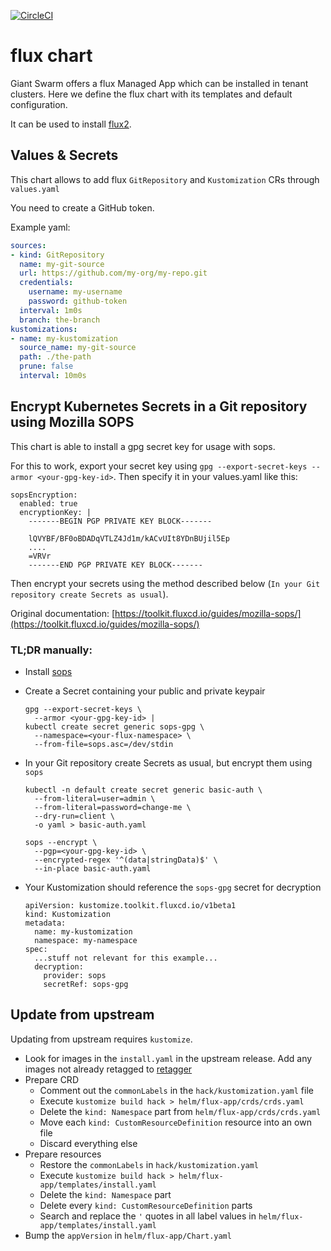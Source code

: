 [![CircleCI](https://circleci.com/gh/giantswarm/flux-app.svg?style=shield)](https://circleci.com/gh/giantswarm/flux-app)

# flux chart

Giant Swarm offers a flux Managed App which can be installed in tenant clusters.
Here we define the flux chart with its templates and default configuration.

It can be used to install [flux2](https://github.com/flux/flux2).

## Values & Secrets

This chart allows to add flux `GitRepository` and `Kustomization` CRs through `values.yaml`

You need to create a GitHub token.

Example yaml:

```yaml
sources:
- kind: GitRepository
  name: my-git-source
  url: https://github.com/my-org/my-repo.git
  credentials:
    username: my-username
    password: github-token
  interval: 1m0s
  branch: the-branch
kustomizations:
- name: my-kustomization
  source_name: my-git-source
  path: ./the-path
  prune: false
  interval: 10m0s
```

## Encrypt Kubernetes Secrets in a Git repository using Mozilla SOPS

This chart is able to install a gpg secret key for usage with sops.

For this to work, export your secret key using `gpg --export-secret-keys --armor <your-gpg-key-id>`. Then specify it in your values.yaml like this:

```
sopsEncryption:
  enabled: true
  encryptionKey: |
    -------BEGIN PGP PRIVATE KEY BLOCK-------

    lQVYBF/BF0oBDADqVTLZ4Jd1m/kACvUIt8YDnBUjil5Ep
    ....
    =VRVr
    -------END PGP PRIVATE KEY BLOCK-------
```

Then encrypt your secrets using the method described below (`In your Git repository create Secrets as usual`).

Original documentation: [https://toolkit.fluxcd.io/guides/mozilla-sops/](https://toolkit.fluxcd.io/guides/mozilla-sops/)

### TL;DR manually:

- Install [sops](https://github.com/mozilla/sops/releases)
- Create a Secret containing your public and private keypair

      gpg --export-secret-keys \
        --armor <your-gpg-key-id> |
      kubectl create secret generic sops-gpg \
        --namespace=<your-flux-namespace> \
        --from-file=sops.asc=/dev/stdin

- In your Git repository create Secrets as usual, but encrypt them using `sops`

      kubectl -n default create secret generic basic-auth \
        --from-literal=user=admin \
        --from-literal=password=change-me \
        --dry-run=client \
        -o yaml > basic-auth.yaml

      sops --encrypt \
        --pgp=<your-gpg-key-id> \
        --encrypted-regex '^(data|stringData)$' \
        --in-place basic-auth.yaml

- Your Kustomization should reference the `sops-gpg` secret for decryption

      apiVersion: kustomize.toolkit.fluxcd.io/v1beta1
      kind: Kustomization
      metadata:
        name: my-kustomization
        namespace: my-namespace
      spec:
        ...stuff not relevant for this example...
        decryption:
          provider: sops
          secretRef: sops-gpg

## Update from upstream

Updating from upstream requires `kustomize`.

- Look for images in the `install.yaml` in the upstream release. Add any images not already retagged to [retagger](https://github.com/giantswarm/retagger)
- Prepare CRD
  - Comment out the `commonLabels` in the `hack/kustomization.yaml` file
  - Execute `kustomize build hack > helm/flux-app/crds/crds.yaml`
  - Delete the `kind: Namespace` part from `helm/flux-app/crds/crds.yaml`
  - Move each `kind: CustomResourceDefinition` resource into an own file
  - Discard everything else
- Prepare resources
  - Restore the `commonLabels` in `hack/kustomization.yaml`
  - Execute `kustomize build hack > helm/flux-app/templates/install.yaml`
  - Delete the `kind: Namespace` part
  - Delete every `kind: CustomResourceDefinition` parts
  - Search and replace the `'` quotes in all label values in `helm/flux-app/templates/install.yaml`
- Bump the `appVersion` in `helm/flux-app/Chart.yaml`
